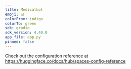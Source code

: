 ```yaml
---
title: Medicalbot
emoji: 📊
colorFrom: indigo
colorTo: green
sdk: gradio
sdk_version: 4.40.0
app_file: app.py
pinned: false
---
```


Check out the configuration reference at https://huggingface.co/docs/hub/spaces-config-reference
